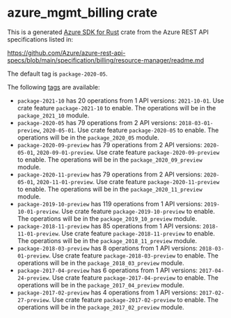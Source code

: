# azure_mgmt_billing crate

This is a generated [Azure SDK for Rust](https://github.com/Azure/azure-sdk-for-rust) crate from the Azure REST API specifications listed in:

https://github.com/Azure/azure-rest-api-specs/blob/main/specification/billing/resource-manager/readme.md

The default tag is `package-2020-05`.

The following [tags](https://github.com/Azure/azure-sdk-for-rust/blob/main/services/tags.md) are available:

- `package-2021-10` has 20 operations from 1 API versions: `2021-10-01`. Use crate feature `package-2021-10` to enable. The operations will be in the `package_2021_10` module.
- `package-2020-05` has 79 operations from 2 API versions: `2018-03-01-preview`, `2020-05-01`. Use crate feature `package-2020-05` to enable. The operations will be in the `package_2020_05` module.
- `package-2020-09-preview` has 79 operations from 2 API versions: `2020-05-01`, `2020-09-01-preview`. Use crate feature `package-2020-09-preview` to enable. The operations will be in the `package_2020_09_preview` module.
- `package-2020-11-preview` has 79 operations from 2 API versions: `2020-05-01`, `2020-11-01-preview`. Use crate feature `package-2020-11-preview` to enable. The operations will be in the `package_2020_11_preview` module.
- `package-2019-10-preview` has 119 operations from 1 API versions: `2019-10-01-preview`. Use crate feature `package-2019-10-preview` to enable. The operations will be in the `package_2019_10_preview` module.
- `package-2018-11-preview` has 85 operations from 1 API versions: `2018-11-01-preview`. Use crate feature `package-2018-11-preview` to enable. The operations will be in the `package_2018_11_preview` module.
- `package-2018-03-preview` has 8 operations from 1 API versions: `2018-03-01-preview`. Use crate feature `package-2018-03-preview` to enable. The operations will be in the `package_2018_03_preview` module.
- `package-2017-04-preview` has 6 operations from 1 API versions: `2017-04-24-preview`. Use crate feature `package-2017-04-preview` to enable. The operations will be in the `package_2017_04_preview` module.
- `package-2017-02-preview` has 4 operations from 1 API versions: `2017-02-27-preview`. Use crate feature `package-2017-02-preview` to enable. The operations will be in the `package_2017_02_preview` module.